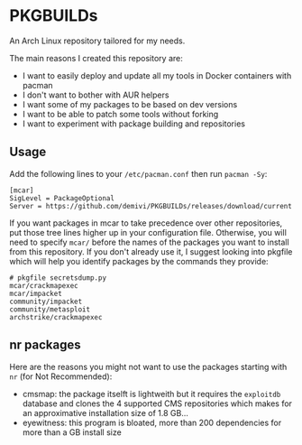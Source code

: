# PKGBUILDs

An Arch Linux repository tailored for my needs. 

The main reasons I created this repository are:
- I want to easily deploy and update all my tools in Docker containers with pacman
- I don't want to bother with AUR helpers
- I want some of my packages to be based on dev versions
- I want to be able to patch some tools without forking
- I want to experiment with package building and repositories

## Usage

Add the following lines to your `/etc/pacman.conf` then run `pacman -Sy`:
```
[mcar]
SigLevel = PackageOptional
Server = https://github.com/demivi/PKGBUILDs/releases/download/current
```
If you want packages in mcar to take precedence over other repositories, put those tree lines higher up in your configuration file. Otherwise, you will need to specify `mcar/` before the names of the packages you want to install from this repository.
If you don't already use it, I suggest looking into pkgfile which will help you identify packages by the commands they provide:
```
# pkgfile secretsdump.py
mcar/crackmapexec
mcar/impacket
community/impacket
community/metasploit
archstrike/crackmapexec
```

## nr packages

Here are the reasons you might not want to use the packages starting with `nr` (for Not Recommended):
- cmsmap: the package itselft is lightweith but it requires the `exploitdb` database and clones the 4 supported CMS repositories which makes for an approximative installation size of 1.8 GB...
- eyewitness: this program is bloated, more than 200 dependencies for more than a GB install size
